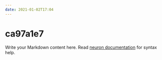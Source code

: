 ```yaml
---
date: 2021-01-02T17:04
---
```


# ca97a1e7

Write your Markdown content here. Read [neuron documentation](https://neuron.zettel.page/2011404.html) for syntax help.

